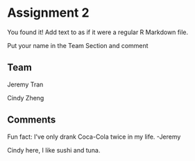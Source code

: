 # Assignment 2

You found it!  Add text to as if it were a regular R Markdown file.

Put your name in the Team Section and comment

## Team

Jeremy Tran

Cindy Zheng


## Comments

Fun fact: I've only drank Coca-Cola twice in my life. -Jeremy

Cindy here, I like sushi and tuna.
